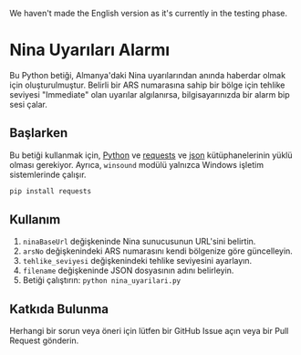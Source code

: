 We haven't made the English version as it's currently in the testing phase.

# Nina Uyarıları Alarmı

Bu Python betiği, Almanya'daki Nina uyarılarından anında haberdar olmak için oluşturulmuştur. Belirli bir ARS numarasına sahip bir bölge için tehlike seviyesi "Immediate" olan uyarılar algılanırsa, bilgisayarınızda bir alarm bip sesi çalar.

## Başlarken

Bu betiği kullanmak için, [Python](https://www.python.org/) ve [requests](https://pypi.org/project/requests/) ve [json](https://docs.python.org/3/library/json.html) kütüphanelerinin yüklü olması gerekiyor. Ayrıca, `winsound` modülü yalnızca Windows işletim sistemlerinde çalışır.

```bash
pip install requests
```

## Kullanım

1. `ninaBaseUrl` değişkeninde Nina sunucusunun URL'sini belirtin.
2. `arsNo` değişkenindeki ARS numarasını kendi bölgenize göre güncelleyin.
3. `tehlike_seviyesi` değişkenindeki tehlike seviyesini ayarlayın.
4. `filename` değişkeninde JSON dosyasının adını belirleyin.
5. Betiği çalıştırın: `python nina_uyarilari.py`

## Katkıda Bulunma

Herhangi bir sorun veya öneri için lütfen bir GitHub Issue açın veya bir Pull Request gönderin.
